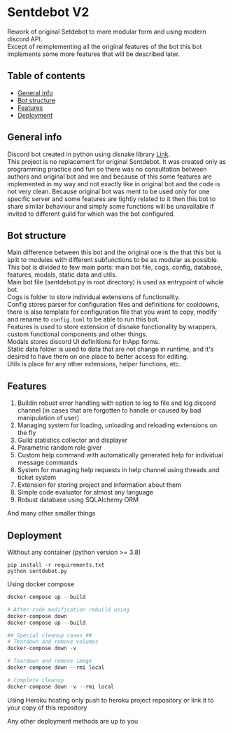 # Sentdebot V2

Rework of original Setdebot to more modular form and using modern discord API. \
Except of reimplementing all the original features of the bot this bot implements some more features that will be described later.

## Table of contents
* [General info](#general-info)
* [Bot structure](#bot-structure)
* [Features](#features)
* [Deployment](#deployment)

## General info
Discord bot created in python using disnake library [Link](https://github.com/DisnakeDev/disnake). \
This project is no replacement for original Sentdebot. It was created only as programming practice and fun so there was no consultation between authors and original bot and me and because of this some features are implemented in my way and not exactly like in original bot and the code is not very clean.
Because original bot was ment to be used only for one specific server and some features are tightly related to it then this bot to share similar behaviour and simply some functions will be unavailable if invited to different guild for which was the bot configured.

## Bot structure
Main difference between this bot and the original one is the that this bot is split to modules with different subfunctions to be as modular as possible. \
This bot is divided to few main parts: main bot file, cogs, config, database, features, modals, static data and utils. \
Main bot file (sentdebot.py in root directory) is used as entrypoint of whole bot. \
Cogs is folder to store individual extensions of functionality. \
Config stores parser for configuration files and definitions for cooldowns, there is also template for configuration file that you want to copy, modify and rename to ``config.toml`` to be able to run this bot. \
Features is used to store extension of disnake functionality by wrappers, custom functional components and other things. \
Modals stores discord UI definitions for InApp forms. \
Static data folder is used to data that are not change in runtime, and it's desired to have them on one place to better access for editing. \
Utils is place for any other extensions, helper functions, etc.

## Features
1. Buildin robust error handling with option to log to file and log discord channel (in cases that are forgotten to handle or caused by bad manipulation of user)
2. Managing system for loading, unloading and reloading extensions on the fly
3. Guild statistics collector and displayer
4. Parametric random role giver
5. Custom help command with automatically generated help for individual message commands
6. System for managing help requests in help channel using threads and ticket system
7. Extension for storing project and information about them
8. Simple code evaluator for almost any language
9. Robust database using SQLAlchemy ORM

And many other smaller things

## Deployment
Without any container (python version >= 3.8)
```
pip install -r requirements.txt
python sentdebot.py
```

Using docker compose
```py
docker-compose up --build

# After code modification rebuild using
docker-compose down
docker-compose up --build

## Special cleanup cases ##
# Teardown and remove volumes
docker-compose down -v

# Teardown and remove image
docker-compose down --rmi local

# Complete cleanup
docker-compose down -v --rmi local
```

Using Heroku hosting only push to heroku project repository or link it to your copy of this repository

Any other deployment methods are up to you
